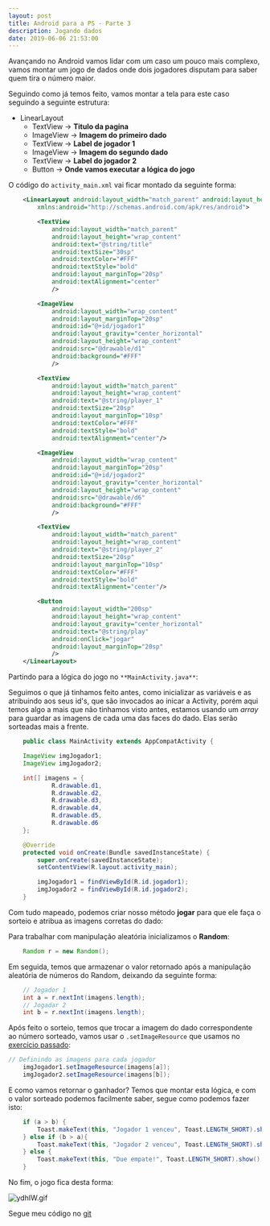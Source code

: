```yaml
---
layout: post
title: Android para a PS - Parte 3
description: Jogando dados
date: 2019-06-06 21:53:00
---
```


Avançando no Android vamos lidar com um caso um pouco mais complexo, vamos montar um jogo de dados onde dois jogadores disputam para saber quem tira o número maior.

Seguindo como já temos feito, vamos montar a tela para este caso seguindo a seguinte estrutura:

- LinearLayout
    - TextView -> **Titulo da pagina**
    - ImageView -> **Imagem do primeiro dado**
    - TextView -> **Label de jogador 1**
    - ImageView -> **Imagem do segundo dado**
    - TextView -> **Label do jogador 2**
    - Button -> **Onde vamos executar a lógica do jogo**

O código do `activity_main.xml` vai ficar montado da seguinte forma:

``` xml
    <LinearLayout android:layout_width="match_parent" android:layout_height="match_parent" android:orientation="vertical" android:background="@color/colorPrimary"
        xmlns:android="http://schemas.android.com/apk/res/android">

        <TextView
            android:layout_width="match_parent"
            android:layout_height="wrap_content"
            android:text="@string/title"
            android:textSize="30sp"
            android:textColor="#FFF"
            android:textStyle="bold"
            android:layout_marginTop="20sp"
            android:textAlignment="center"
            />

        <ImageView
            android:layout_width="wrap_content"
            android:layout_marginTop="20sp"
            android:id="@+id/jogador1"
            android:layout_gravity="center_horizontal"
            android:layout_height="wrap_content"
            android:src="@drawable/d1"
            android:background="#FFF"
            />

        <TextView
            android:layout_width="match_parent"
            android:layout_height="wrap_content"
            android:text="@string/player_1"
            android:textSize="20sp"
            android:layout_marginTop="10sp"
            android:textColor="#FFF"
            android:textStyle="bold"
            android:textAlignment="center"/>

        <ImageView
            android:layout_width="wrap_content"
            android:layout_marginTop="20sp"
            android:id="@+id/jogador2"
            android:layout_gravity="center_horizontal"
            android:layout_height="wrap_content"
            android:src="@drawable/d6"
            android:background="#FFF"
            />

        <TextView
            android:layout_width="match_parent"
            android:layout_height="wrap_content"
            android:text="@string/player_2"
            android:textSize="20sp"
            android:layout_marginTop="10sp"
            android:textColor="#FFF"
            android:textStyle="bold"
            android:textAlignment="center"/>

        <Button
            android:layout_width="200sp"
            android:layout_height="wrap_content"
            android:layout_gravity="center_horizontal"
            android:text="@string/play"
            android:onClick="jogar"
            android:layout_marginTop="20sp"
            />
    </LinearLayout>
```

Partindo para a lógica do jogo no `**MainActivity.java**`:

Seguimos o que já tinhamos feito antes, como inicializar as variáveis e as atribuindo aos seus id's, que são invocados ao inicar a Activity, porém aqui temos algo a mais que não tinhamos visto antes, estamos usando um _array_ para guardar as imagens de cada uma das faces do dado. Elas serão sorteadas mais a frente.

``` java
    public class MainActivity extends AppCompatActivity {

    ImageView imgJogador1;
    ImageView imgJogador2;

    int[] imagens = {
            R.drawable.d1,
            R.drawable.d2,
            R.drawable.d3,
            R.drawable.d4,
            R.drawable.d5,
            R.drawable.d6
    };

    @Override
    protected void onCreate(Bundle savedInstanceState) {
        super.onCreate(savedInstanceState);
        setContentView(R.layout.activity_main);

        imgJogador1 = findViewById(R.id.jogador1);
        imgJogador2 = findViewById(R.id.jogador2);
    }
```

Com tudo mapeado, podemos criar nosso método **jogar** para que ele faça o sorteio e atribua as imagens corretas do dado:

Para trabalhar com manipulação aleatória inicializamos o **Random**:

``` java
    Random r = new Random();
```

Em seguida, temos que armazenar o valor retornado após a manipulação aleatória de números do Random, deixando da seguinte forma:

``` java
    // Jogador 1
    int a = r.nextInt(imagens.length);
    // Jogadar 2
    int b = r.nextInt(imagens.length);
```

Após feito o sorteio, temos que trocar a imagem do dado correspondente ao número sorteado, vamos usar o `.setImageResource` que usamos no [exercício passado](https://yuribreion1.github.io/blog/android/android-manipulando-img-aula2/):

``` java
// Definindo as imagens para cada jogador
    imgJogador1.setImageResource(imagens[a]);
    imgJogador2.setImageResource(imagens[b]);
```

E como vamos retornar o ganhador? Temos que montar esta lógica, e com o valor sorteado podemos facilmente saber, segue como podemos fazer isto:

``` java
    if (a > b) {
        Toast.makeText(this, "Jogador 1 venceu", Toast.LENGTH_SHORT).show();
    } else if (b > a){
        Toast.makeText(this, "Jogador 2 venceu", Toast.LENGTH_SHORT).show();
    } else {
        Toast.makeText(this, "Due empate!", Toast.LENGTH_SHORT).show();
    }
```

No fim, o jogo fica desta forma:

![ydhIW.gif](https://a.imge.to/2019/06/07/ydhIW.gif)

Segue meu código no [git](https://github.com/yuribreion1/Desafio3)
